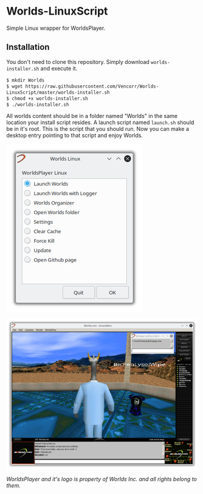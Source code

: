 # Worlds-LinuxScript
Simple Linux wrapper for WorldsPlayer.

## Installation
You don't need to clone this repository. Simply download `worlds-installer.sh` and execute it.

```
$ mkdir Worlds
$ wget https://raw.githubusercontent.com/Vencorr/Worlds-LinuxScript/master/worlds-installer.sh
$ chmod +x worlds-installer.sh
$ ./worlds-installer.sh
```

All worlds content should be in a folder named "Worlds" in the same location your install script resides. A launch script named `launch.sh` should be in it's root. This is the script that you should run. Now you can make a desktop entry pointing to that script and enjoy Worlds.

![](launcher.png)

![](app.png)

*WorldsPlayer and it's logo is property of Worlds Inc. and all rights belong to them.*

